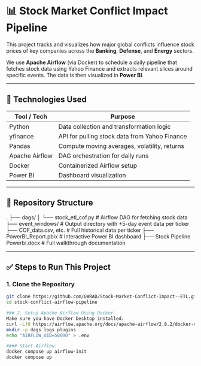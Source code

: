 # 📊 Stock Market Conflict Impact Pipeline

This project tracks and visualizes how major global conflicts influence stock prices of key companies across the **Banking**, **Defense**, and **Energy** sectors.

We use **Apache Airflow** (via Docker) to schedule a daily pipeline that fetches stock data using Yahoo Finance and extracts relevant slices around specific events. The data is then visualized in **Power BI**.

---

## 🚀 Technologies Used

| Tool / Tech       | Purpose                                        |
|-------------------|------------------------------------------------|
| Python            | Data collection and transformation logic       |
| yfinance          | API for pulling stock data from Yahoo Finance |
| Pandas            | Compute moving averages, volatility, returns   |
| Apache Airflow    | DAG orchestration for daily runs               |
| Docker            | Containerized Airflow setup                    |
| Power BI          | Dashboard visualization                        |

---

## 📁 Repository Structure

.
├── dags/
│ └── stock_etl_cof.py # Airflow DAG for fetching stock data
├── event_windows/ # Output directory with ±5-day event data per ticker
├── COF_data.csv, etc. # Full historical data per ticker
├── PowerBI_Report.pbix # Interactive Power BI dashboard
├── Stock Pipeline Powerbi.docx # Full walkthrough documentation



---

## ✅ Steps to Run This Project

### 1. Clone the Repository

```bash
git clone https://github.com/GWRAD/Stock-Market-Conflict-Impact--ETL.git
cd stock-conflict-airflow-pipeline

### 2. Setup Apache Airflow Using Docker
Make sure you have Docker Desktop installed.
curl -LfO https://airflow.apache.org/docs/apache-airflow/2.8.2/docker-compose.yaml
mkdir -p dags logs plugins
echo "AIRFLOW_UID=50000" > .env

#### Start Airflow:
docker compose up airflow-init
docker compose up


